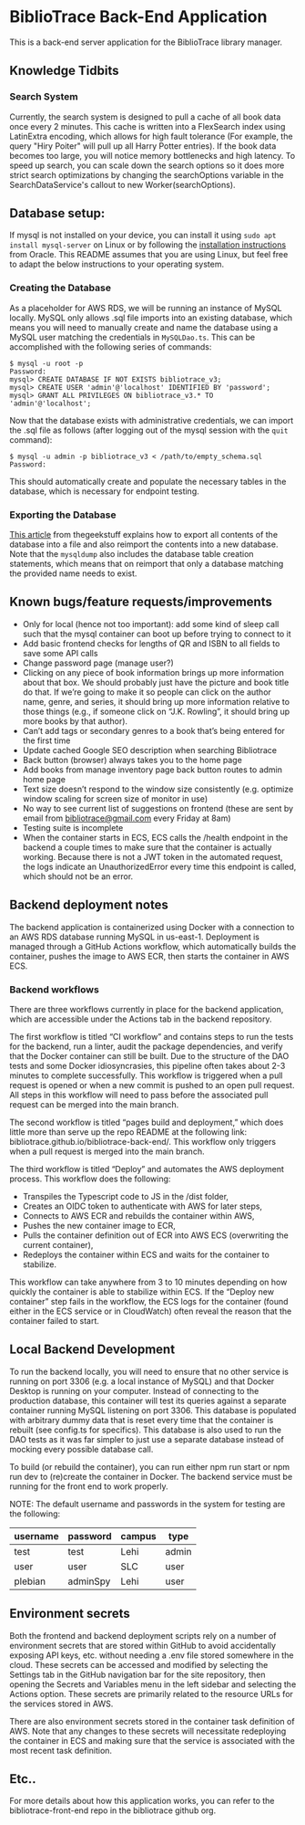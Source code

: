 # BiblioTrace Back-End Application

This is a back-end server application for the BiblioTrace library manager.

## Knowledge Tidbits

### Search System

Currently, the search system is designed to pull a cache of all book data once every 2 minutes. This cache is written into a FlexSearch index using 
LatinExtra encoding, which allows for high fault tolerance (For example, the query "Hiry Poiter" will pull up all Harry Potter entries). If the book data
becomes too large, you will notice memory bottlenecks and high latency. To speed up search, you can scale down the search options so it does more strict
search optimizations by changing the searchOptions variable in the SearchDataService's callout to new Worker(searchOptions).

## Database setup:
If mysql is not installed on your device, you can install it using `sudo apt install mysql-server` on Linux or by following the [installation instructions](https://dev.mysql.com/downloads/) from Oracle.
This README assumes that you are using Linux, but feel free to adapt the below instructions to your operating system.  

### Creating the Database
As a placeholder for AWS RDS, we will be running an instance of MySQL locally. MySQL only allows .sql file imports into an existing database, which means you will need to manually create and name the database using a MySQL user matching the credentials in `MySQLDao.ts`. This can be accomplished with the following series of commands:
```
$ mysql -u root -p
Password:
mysql> CREATE DATABASE IF NOT EXISTS bibliotrace_v3;
mysql> CREATE USER 'admin'@'localhost' IDENTIFIED BY 'password';
mysql> GRANT ALL PRIVILEGES ON bibliotrace_v3.* TO 'admin'@'localhost';
```
Now that the database exists with administrative credentials, we can import the .sql file as follows (after logging out of the mysql session with the `quit` command): 
```
$ mysql -u admin -p bibliotrace_v3 < /path/to/empty_schema.sql
Password:
```
This should automatically create and populate the necessary tables in the database, which is necessary for endpoint testing.

### Exporting the Database
[This article](https://www.thegeekstuff.com/2008/09/backup-and-restore-mysql-database-using-mysqldump/#more-184) from thegeekstuff explains how to export all contents of the database into a file and also reimport the contents into a new database. Note that the `mysqldump` also includes the database table creation statements, which means that on reimport that only a database matching the provided name needs to exist.

## Known bugs/feature requests/improvements 

- Only for local (hence not too important): add some kind of sleep call such that the mysql container can boot up before trying to connect to it 
- Add basic frontend checks for lengths of QR and ISBN to all fields to save some API calls 
- Change password page (manage user?) 
- Clicking on any piece of book information brings up more information about that box. We should probably just have the picture and book title do that. If we’re going to make it so people can click on the author name, genre, and series, it should bring up more information relative to those things (e.g., if someone click on “J.K. Rowling”, it should bring up more books by that author). 
- Can’t add tags or secondary genres to a book that’s being entered for the first time  
- Update cached Google SEO description when searching Bibliotrace 
- Back button (browser) always takes you to the home page 
- Add books from manage inventory page back button routes to admin home page 
- Text size doesn’t respond to the window size consistently (e.g. optimize window scaling for screen size of monitor in use)
- No way to see current list of suggestions on frontend (these are sent by email from bibliotrace@gmail.com every Friday at 8am) 
- Testing suite is incomplete 
- When the container starts in ECS, ECS calls the /health endpoint in the backend a couple times to make sure that the container is actually working. Because there is not a JWT token in the automated request, the logs indicate an UnauthorizedError every time this endpoint is called, which should not be an error. 

 
## Backend deployment notes 

The backend application is containerized using Docker with a connection to an AWS RDS database running MySQL in us-east-1. Deployment is managed through a GitHub Actions workflow, which automatically builds the container, pushes the image to AWS ECR, then starts the container in AWS ECS.  

### Backend workflows 

There are three workflows currently in place for the backend application, which are accessible under the Actions tab in the backend repository.  

The first workflow is titled “CI workflow” and contains steps to run the tests for the backend, run a linter, audit the package dependencies, and verify that the Docker container can still be built. Due to the structure of the DAO tests and some Docker idiosyncrasies, this pipeline often takes about 2-3 minutes to complete successfully. This workflow is triggered when a pull request is opened or when a new commit is pushed to an open pull request. All steps in this workflow will need to pass before the associated pull request can be merged into the main branch. 

The second workflow is titled “pages build and deployment,” which does little more than serve up the repo README at the following link: bibliotrace.github.io/bibliotrace-back-end/. This workflow only triggers when a pull request is merged into the main branch. 

The third workflow is titled “Deploy” and automates the AWS deployment process. This workflow does the following:  

- Transpiles the Typescript code to JS in the /dist folder, 
- Creates an OIDC token to authenticate with AWS for later steps,
- Connects to AWS ECR and rebuilds the container within AWS, 
- Pushes the new container image to ECR, 
- Pulls the container definition out of ECR into AWS ECS (overwriting the current container), 
- Redeploys the container within ECS and waits for the container to stabilize. 

This workflow can take anywhere from 3 to 10 minutes depending on how quickly the container is able to stabilize within ECS. If the “Deploy new container” step fails in the workflow, the ECS logs for the container (found either in the ECS service or in CloudWatch) often reveal the reason that the container failed to start.  

## Local Backend Development 

To run the backend locally, you will need to ensure that no other service is running on port 3306 (e.g. a local instance of MySQL) and that Docker Desktop is running on your computer. Instead of connecting to the production database, this container will test its queries against a separate container running MySQL listening on port 3306. This database is populated with arbitrary dummy data that is reset every time that the container is rebuilt (see config.ts for specifics). This database is also used to run the DAO tests as it was far simpler to just use a separate database instead of mocking every possible database call. 

To build (or rebuild the container), you can run either npm run start or npm run dev to (re)create the container in Docker. The backend service must be running for the front end to work properly. 

NOTE: The default username and passwords in the system for testing are the following:

| username   | password  | campus  | type   |
|------------|-----------|---------|--------|
| test       | test      | Lehi    | admin  |
| user       | user      | SLC     | user   |
| plebian    | adminSpy  | Lehi    | user   |

## Environment secrets 

Both the frontend and backend deployment scripts rely on a number of environment secrets that are stored within GitHub to avoid accidentally exposing API keys, etc. without needing a .env file stored somewhere in the cloud. These secrets can be accessed and modified by selecting the Settings tab in the GitHub navigation bar for the site repository, then opening the Secrets and Variables menu in the left sidebar and selecting the Actions option. These secrets are primarily related to the resource URLs for the services stored in AWS. 

There are also environment secrets stored in the container task definition of AWS. Note that any changes to these secrets will necessitate redeploying the container in ECS and making sure that the service is associated with the most recent task definition.

## Etc..

For more details about how this application works, you can refer to the bibliotrace-front-end repo in the bibliotrace github org. 